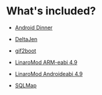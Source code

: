 What's included?
================

- [Android Dinner](https://github.com/NemesisRE/dinner)

- [DeltaJen](https://github.com/CyboLabs/DeltaJen)

- [gif2boot](https://github.com/abielzuliom/gif2boot)

- [LinaroMod ARM-eabi 4.9](https://github.com/hyper-toolchains/LinaroMod-arm-eabi-4.9)

- [LinaroMod Androideabi 4.9](https://github.com/hyper-toolchains/LinaroMod-androideabi-4.9)

- [SQLMap](https://github.com/sqlmapproject/sqlmap)
